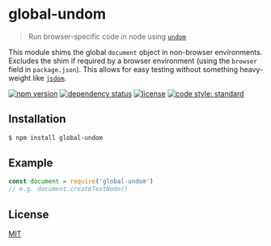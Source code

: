# global-undom

> Run browser-specific code in node using [`undom`](https://github.com/developit/undom)

This module shims the global `document` object in non-browser environments. Excludes the shim if required by a browser environment (using the `browser` field in `package.json`). This allows for easy testing without something heavy-weight like [`jsdom`](https://github.com/tmpvar/jsdom).

[![npm version](https://img.shields.io/npm/v/global-undom.svg?style=flat-square)](https://npmjs.org/package/global-undom)
[![dependency status](https://img.shields.io/david/queckezz/global-undom.svg?style=flat-square)](https://david-dm.org/queckezz/global-undom)
[![license](https://img.shields.io/npm/l/global-undom.svg?style=flat-square)](./license)
[![code style: standard](https://img.shields.io/badge/code-standard-brightgreen.svg?style=flat-square)](https://github.com/feross/standard)

## Installation

```bash
$ npm install global-undom
```

## Example

```js
const document = require('global-undom')
// e.g. document.createTextNode()
```

## License

[MIT](./license)

